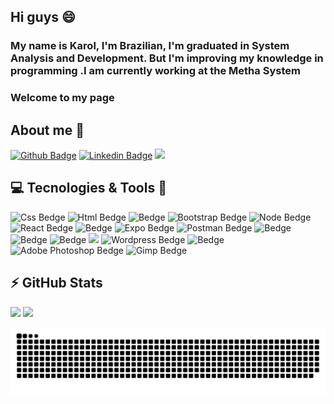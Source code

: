 ## Hi guys :smile: 
### My name is Karol, I'm Brazilian, I'm graduated in System Analysis and Development. But I'm improving my knowledge in programming .I am currently working at the Metha System
### Welcome to my page

## About me :hugs:
[![Github Badge](https://img.shields.io/badge/-Github-000?style=flat-square&logo=Github&logoColor=white&link=LINK_GIT)](https://github.com/KarolFradique)
[![Linkedin Badge](https://img.shields.io/badge/-LinkedIn-blue?style=flat-square&logo=Linkedin&logoColor=white&link=LINK_LINKEDIN)](https://www.linkedin.com/in/karoliny-fradique)
<a href="mailto:<karol.fradique@gmail.com>" alt="gmail" target="_blank">
<img src="https://img.shields.io/badge/-Gmail-FF0000?style=flat-square&labelColor=FF0000&logo=gmail&logoColor=white&link=mailto:<karol.fradique@gmail.com>" />
</a>

## :computer:  Tecnologies & Tools :rocket:

![Css Bedge](https://img.shields.io/badge/CSS3-1572B6?style=for-the-badge&logo=css3&logoColor=white)
![Html Bedge](https://img.shields.io/badge/HTML5-E34F26?style=for-the-badge&logo=html5&logoColor=white)
![Bedge](https://img.shields.io/badge/JavaScript-323330?style=for-the-badge&logo=javascript&logoColor=F7DF1E)
![Bootstrap Bedge](https://img.shields.io/badge/Bootstrap-563D7C?style=for-the-badge&logo=bootstrap&logoColor=white)
![Node Bedge](https://img.shields.io/badge/Node.js-339933?style=for-the-badge&logo=nodedotjs&logoColor=white)
![React Bedge](https://img.shields.io/badge/React-20232A?style=for-the-badge&logo=react&logoColor=61DAFB)
![Bedge](https://img.shields.io/badge/React_Native-20232A?style=for-the-badge&logo=react&logoColor=61DAFB)
![Expo Bedge](https://img.shields.io/badge/Expo-1B1F23?style=for-the-badge&logo=expo&logoColor=white)
![Postman Bedge](https://img.shields.io/badge/Postman-FF6C37?style=for-the-badge&logo=Postman&logoColor=white)
![Bedge](https://img.shields.io/badge/C%23-239120?style=for-the-badge&logo=c-sharp&logoColor=white)
![Bedge](https://img.shields.io/badge/Microsoft%20SQL%20Server-CC2927?style=for-the-badge&logo=microsoft%20sql%20server&logoColor=white)
![Bedge](https://img.shields.io/badge/MongoDB-4EA94B?style=for-the-badge&logo=mongodb&logoColor=white)
![](https://img.shields.io/badge/PostgreSQL-316192?style=for-the-badge&logo=postgresql&logoColor=white)
![Wordpress Bedge](https://img.shields.io/badge/Wordpress-21759B?style=for-the-badge&logo=wordpress&logoColor=white)
![Bedge](https://img.shields.io/badge/Xampp-F37623?style=for-the-badge&logo=xampp&logoColor=white)
![Adobe Photoshop Bedge](https://img.shields.io/badge/Adobe%20Photoshop-31A8FF?style=for-the-badge&logo=Adobe%20Photoshop&logoColor=black)
![Gimp Bedge](https://img.shields.io/badge/gimp-5C5543?style=for-the-badge&logo=gimp&logoColor=white)

## :zap: GitHub Stats
<div>
 <img height = "150em" src = "https://github-readme-stats.vercel.app/api?username=KarolFradique&show_icons=true&theme=dracula&include_all_commits=true&count_private=true" />
  <img height = "130em" src = "https://github-readme-stats.vercel.app/api/top-langs/?username=KarolFradique&layout=compact&langs_count=16&theme=dracula" />
</div>

![Snake animation](https://github.com/KarolFradique/KarolFradique/blob/output/github-contribution-grid-snake.svg)

